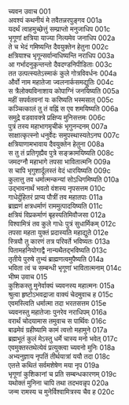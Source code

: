 च्यवन उवाच	001  
अवश्यं कथनीयं मे तवैतन्नरपुङ्गव	001a  
यदर्थं त्वाहमुच्छेत्तुं सम्प्राप्तो मनुजाधिप	001c  
भृगूणां क्षत्रिया याज्या नित्यमेव जनाधिप	002a  
ते च भेदं गमिष्यन्ति दैवयुक्तेन हेतुना	002c  
क्षत्रियाश्च भृगून्सर्वान्वधिष्यन्ति नराधिप	003a  
आ गर्भादनुकृन्तन्तो दैवदण्डनिपीडिताः	003c  
तत उत्पत्स्यतेऽस्माकं कुले गोत्रविवर्धनः	004a  
और्वो नाम महातेजा ज्वलनार्कसमद्युतिः	004c  
स त्रैलोक्यविनाशाय कोपाग्निं जनयिष्यति	005a  
महीं सपर्वतवनां यः करिष्यति भस्मसात्	005c  
कञ्चित्कालं तु तं वह्निं स एव शमयिष्यति	006a  
समुद्रे वडवावक्त्रे प्रक्षिप्य मुनिसत्तमः	006c  
पुत्रं तस्य महाभागमृचीकं भृगुनन्दनम्	007a  
साक्षात्कृत्स्नो धनुर्वेदः समुपस्थास्यतेऽनघ	007c  
क्षत्रियाणामभावाय दैवयुक्तेन हेतुना	008a  
स तु तं प्रतिगृह्यैव पुत्रे सङ्क्रामयिष्यति	008c  
जमदग्नौ महाभागे तपसा भावितात्मनि	009a  
स चापि भृगुशार्दूलस्तं वेदं धारयिष्यति	009c  
कुलात्तु तव धर्मात्मन्कन्यां सोऽधिगमिष्यति	010a  
उद्भावनार्थं भवतो वंशस्य नृपसत्तम	010c  
गाधेर्दुहितरं प्राप्य पौत्रीं तव महातपाः	011a  
ब्राह्मणं क्षत्रधर्माणं राममुत्पादयिष्यति	011c  
क्षत्रियं विप्रकर्माणं बृहस्पतिमिवौजसा	012a  
विश्वामित्रं तव कुले गाधेः पुत्रं सुधार्मिकम्	012c  
तपसा महता युक्तं प्रदास्यति महाद्युते	012e  
स्त्रियौ तु कारणं तत्र परिवर्ते भविष्यतः	013a  
पितामहनियोगाद्वै नान्यथैतद्भविष्यति	013c  
तृतीये पुरुषे तुभ्यं ब्राह्मणत्वमुपैष्यति	014a  
भविता त्वं च सम्बन्धी भृगूणां भावितात्मनाम्	014c  
भीष्म उवाच	015  
कुशिकस्तु मुनेर्वाक्यं च्यवनस्य महात्मनः	015a  
श्रुत्वा हृष्टोऽभवद्राजा वाक्यं चेदमुवाच ह	015c  
एवमस्त्विति धर्मात्मा तदा भरतसत्तम	015e  
च्यवनस्तु महातेजाः पुनरेव नराधिपम्	016a  
वरार्थं चोदयामास तमुवाच स पार्थिवः	016c  
बाढमेवं ग्रहीष्यामि कामं त्वत्तो महामुने	017a  
ब्रह्मभूतं कुलं मेऽस्तु धर्मे चास्य मनो भवेत्	017c  
एवमुक्तस्तथेत्येवं प्रत्युक्त्वा च्यवनो मुनिः	018a  
अभ्यनुज्ञाय नृपतिं तीर्थयात्रां ययौ तदा	018c  
एतत्ते कथितं सर्वमशेषेण मया नृप	019a  
भृगूणां कुशिकानां च प्रति सम्बन्धकारणम्	019c  
यथोक्तं मुनिना चापि तथा तदभवन्नृप	020a  
जन्म रामस्य च मुनेर्विश्वामित्रस्य चैव ह	020c  
